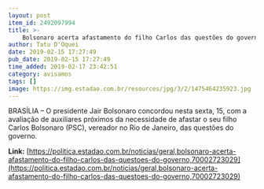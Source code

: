 ```yaml
---
layout: post
item_id: 2492097994
title: >-
    Bolsonaro acerta afastamento do filho Carlos das questões do governo
author: Tatu D'Oquei
date: 2019-02-15 17:27:49
pub_date: 2019-02-15 17:27:49
time_added: 2019-02-17 23:42:51
category: avisamos
tags: []
image: https://img.estadao.com.br/resources/jpg/3/2/1475464235923.jpg
---
```


BRASÍLIA – O presidente Jair Bolsonaro concordou nesta sexta, 15, com a avaliação de auxiliares próximos da necessidade de afastar o seu filho Carlos Bolsonaro (PSC), vereador no Rio de Janeiro, das questões do governo.

**Link:** [https://politica.estadao.com.br/noticias/geral,bolsonaro-acerta-afastamento-do-filho-carlos-das-questoes-do-governo,70002723029](https://politica.estadao.com.br/noticias/geral,bolsonaro-acerta-afastamento-do-filho-carlos-das-questoes-do-governo,70002723029)

